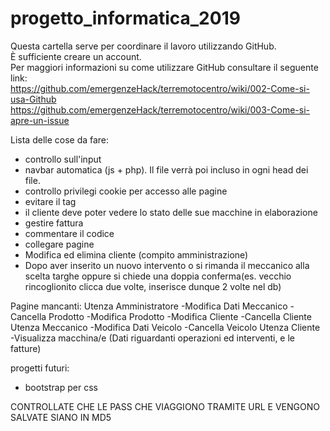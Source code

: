 # progetto_informatica_2019
Questa cartella serve per coordinare il lavoro utilizzando GitHub.  
È sufficiente creare un account.  
Per maggiori informazioni su come utilizzare GitHub consultare il seguente link:  
https://github.com/emergenzeHack/terremotocentro/wiki/002-Come-si-usa-Github  
https://github.com/emergenzeHack/terremotocentro/wiki/003-Come-si-apre-un-issue
  
Lista delle cose da fare:
  - controllo sull'input
  - navbar automatica (js + php). Il file verrà poi incluso in ogni head dei file.
  - controllo privilegi cookie per accesso alle pagine
  - evitare il tag <center>
  - il cliente deve poter vedere lo stato delle sue macchine in elaborazione
  - gestire fattura
  - commentare il codice
  - collegare pagine
  - Modifica ed elimina cliente (compito amministrazione)
  - Dopo aver inserito un nuovo intervento o si rimanda il meccanico alla scelta targhe oppure si chiede una doppia conferma(es. vecchio rincoglionito clicca due volte, inserisce dunque 2 volte nel db)
 
Pagine mancanti:
  Utenza Amministratore
    -Modifica Dati Meccanico
    -Cancella Prodotto
    -Modifica Prodotto
    -Modifica Cliente
    -Cancella Cliente
  Utenza Meccanico
    -Modifica Dati Veicolo
    -Cancella Veicolo
  Utenza Cliente
    -Visualizza macchina/e (Dati riguardanti operazioni ed interventi, e le fatture)
  
progetti futuri:
  - bootstrap per css 

CONTROLLATE CHE LE PASS CHE VIAGGIONO TRAMITE URL E VENGONO SALVATE SIANO IN MD5

